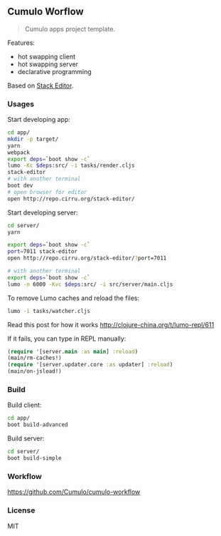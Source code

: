
Cumulo Worflow
------

> Cumulo apps project template.

Features:

* hot swapping client
* hot swapping server
* declarative programming

Based on [Stack Editor](https://github.com/mvc-works/stack-workflow).

### Usages

Start developing app:

```bash
cd app/
mkdir -p target/
yarn
webpack
export deps=`boot show -c`
lumo -Kc $deps:src/ -i tasks/render.cljs
stack-editor
# with another terminal
boot dev
# open browser for editor
open http://repo.cirru.org/stack-editor/
```

Start developing server:

```bash
cd server/
yarn

export deps=`boot show -c`
port=7011 stack-editor
open http://repo.cirru.org/stack-editor/?port=7011

# with another terminal
export deps=`boot show -c`
lumo -n 6000 -Kvc $deps:src/ -i src/server/main.cljs
```

To remove Lumo caches and reload the files:

```bash
lumo -i tasks/watcher.cljs
```

Read this post for how it works http://clojure-china.org/t/lumo-repl/611

If it fails, you can type in REPL manually:

```clojure
(require '[server.main :as main] :reload)
(main/rm-caches!)
(require '[server.updater.core :as updater] :reload)
(main/on-jsload!)
```

### Build

Build client:

```bash
cd app/
boot build-advanced
```

Build server:

```bash
cd server/
boot build-simple
```

### Workflow

https://github.com/Cumulo/cumulo-workflow

### License

MIT
